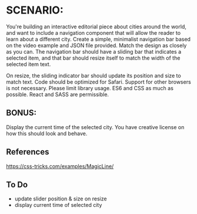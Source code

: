 # SCENARIO:
You're building an interactive editorial piece about cities around the world, and want to include a navigation component that will allow the reader to learn about a different city. Create a simple, minimalist navigation bar based on the video example and JSON file provided. Match the design as closely as you can. The navigation bar should have a sliding bar that indicates a selected item, and that bar should resize itself to match the width of the selected item text.

On resize, the sliding indicator bar should update its position and size to match text. Code should be optimized for Safari. Support for other browsers is not necessary. Please limit library usage. ES6 and CSS as much as possible. React and SASS are permissible.

## BONUS:
Display the current time of the selected city. You have creative license on how this should look and behave.

## References

https://css-tricks.com/examples/MagicLine/

## To Do

* update slider position & size on resize
* display current time of selected city